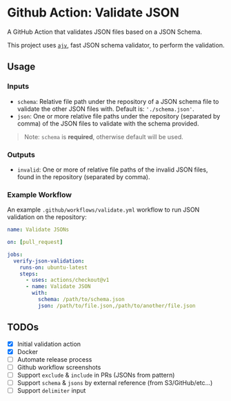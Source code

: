 # Github Action: Validate JSON

A GitHub Action that validates JSON files based on a JSON Schema.

This project uses [`ajv`](https://github.com/epoberezkin/ajv), fast JSON schema validator, to perform the validation.

## Usage

### Inputs

- `schema`: Relative file path under the repository of a JSON schema file to validate the other JSON files with. Default is: `'./schema.json'`.
- `json`: One or more relative file paths under the repository (separated by comma) of the JSON files to validate with the schema provided.

> Note: `schema` is **required**, otherwise default will be used.

### Outputs

- `invalid`: One or more of relative file paths of the invalid JSON files, found in the repository (separated by comma).

### Example Workflow

An example `.github/workflows/validate.yml` workflow to run JSON validation on the repository:

```yaml
name: Validate JSONs

on: [pull_request]

jobs:
  verify-json-validation:
    runs-on: ubuntu-latest
    steps:
      - uses: actions/checkout@v1
      - name: Validate JSON
        with:
          schema: /path/to/schema.json
          json: /path/to/file.json,/path/to/another/file.json
```

## TODOs

- [x] Initial validation action
- [x] Docker
- [ ] Automate release process
- [ ] Github workflow screenshots
- [ ] Support `exclude` & `include` in PRs (JSONs from pattern)
- [ ] Support `schema` & `jsons` by external reference (from S3/GitHub/etc...)
- [ ] Support `delimiter` input
